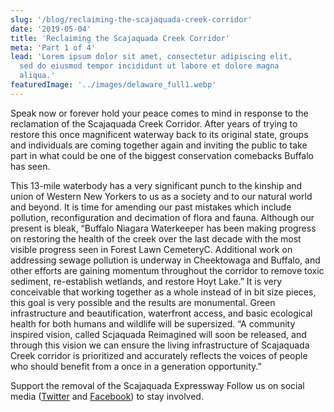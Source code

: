 ```yaml
---
slug: '/blog/reclaiming-the-scajaquada-creek-corridor'
date: '2019-05-04'
title: 'Reclaiming the Scajaquada Creek Corridor'
meta: 'Part 1 of 4'
lead: 'Lorem ipsum dolor sit amet, consectetur adipiscing elit,
  sed do eiusmod tempor incididunt ut labore et dolore magna
  aliqua.'
featuredImage: '../images/delaware_full1.webp'
---
```


Speak now or forever hold your peace comes to mind in response to the reclamation of the Scajaquada Creek Corridor. After years of trying to restore this once magnificent waterway back to its original state, groups and individuals are coming together again and inviting the public to take part in what could be one of the biggest conservation comebacks Buffalo has seen.

This 13-mile waterbody has a very significant punch to the kinship and union of Western New Yorkers to us as a society and to our natural world and beyond. It is time for amending our past mistakes which include pollution, reconfiguration and decimation of flora and fauna. Although our present is bleak, “Buffalo Niagara Waterkeeper has been making progress on restoring the health of the creek over the last decade with the most visible progress seen in Forest Lawn CemeteryC. Additional work on addressing sewage pollution is underway in Cheektowaga and Buffalo, and other efforts are gaining momentum throughout the corridor to remove toxic sediment, re-establish wetlands, and restore Hoyt Lake.” It is very conceivable that working together as a whole instead of in bit size pieces, this goal is very possible and the results are monumental. Green infrastructure and beautification, waterfront access, and basic ecological health for both humans and wildlife will be supersized. “A community inspired vision, called Scjaquada Reimagined will soon be released, and through this vision we can ensure the living infrastructure of Scajaquada Creek corridor is prioritized and accurately reflects the voices of people who should benefit from a once in a generation opportunity.”

Support the removal of the Scajaquada Expressway Follow us on social media ([Twitter](https://www.twitter.com) and [Facebook](https://www.facebook.com)) to stay involved.
